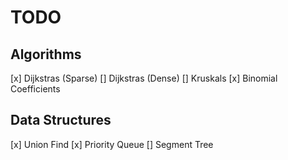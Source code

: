 # TODO

## Algorithms
[x] Dijkstras (Sparse)
[] Dijkstras (Dense)
[] Kruskals
[x] Binomial Coefficients

## Data Structures
[x] Union Find
[x] Priority Queue
[] Segment Tree
